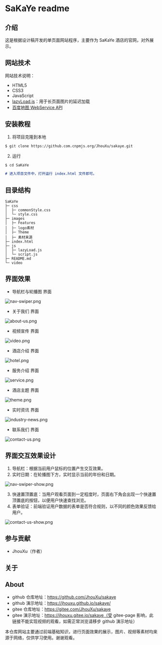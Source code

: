 # SaKaYe readme

## 介绍

这是根据设计稿开发的单页面网站程序，主要作为 SaKaYe 酒店的官网，对外展示。

## 网站技术

网站技术说明：

- HTML5
- CSS3
- JavaScript
- [lazyLoad.js](https://github.com/verlok/vanilla-lazyload)：用于长页面图片的延迟加载
- [百度地图 WebService API](https://lbsyun.baidu.com/)

## 安装教程

1. 将项目克隆到本地

```md
$ git clone https://github.com.cnpmjs.org/JhouXu/sakaye.git
```

2. 运行

```md
$ cd SaKaYe

# 进入项目文件中，打开运行 index.html 文件即可。
```

## 目录结构

```
SaKaYe
├─ css
│  ├─ commonStyle.css
│  └─ style.css
├─ images
│  ├─ Features
│  ├─ logo素材
│  ├─ Theme
│  ├─ 素材来源
├─ index.html
├─ js
│  ├─ lazyLoad.js
│  └─ script.js
├─ README.md
└─ video
```

## 界面效果

- 导航栏与轮播图 界面

![nav-swiper.png](https://i.loli.net/2021/06/11/i7g6PDcaNYslTwE.png)

- 关于我们 界面

![about-us.png](https://i.loli.net/2021/06/11/4ehFxjTwW3ti1c5.png)

- 视频宣传 界面

![video.png](https://i.loli.net/2021/06/11/ATkzecLowNCfy9F.png)

- 酒店介绍 界面

![hotel.png](https://i.loli.net/2021/06/11/K7VMbmOWdw23YRI.png)

- 服务介绍 界面

![service.png](https://i.loli.net/2021/06/11/BKCW3l4dNR8GQ7z.png)

- 酒店主题 界面

![theme.png](https://i.loli.net/2021/06/11/KWTlEeQfmg7Da5C.png)

- 实时资讯 界面

![industry-news.png](https://i.loli.net/2021/06/11/cA3yFBTsDRY14wJ.png)

- 联系我们 界面

![contact-us.png](https://i.loli.net/2021/06/11/N1MGOhiYsqAFeKQ.png)

## 界面交互效果设计

1. 导航栏：根据当前用户鼠标的位置产生交互效果。
2. 实时日期：在轮播图下方，实时显示当前的年份和日期。

![nav-swiper-show.png](https://i.loli.net/2021/06/11/A9JqrlxR7KFfEaQ.png)

3. 快速置顶置底：当用户观看页面到一定程度时，页面右下角会出现一个快速置顶置底的按钮，以便用户快速查找浏览。
4. 表单验证：前端验证用户数据的表单是否符合规则，以不同的颜色效果反馈给用户。

![contact-us-show.png](https://i.loli.net/2021/06/11/pEnBQM5CUtJG43s.png)

## 参与贡献

- JhouXu（作者）

## 关于
## About

- github 仓库地址：https://github.com/JhouXu/sakaye
- github 演示地址：https://jhouxu.github.io/sakaye/
- gitee 仓库地址：https://gitee.com/JhouXu/sakaye
- gitee 演示地址：https://jhouxu.gitee.io/sakaye（受 gitee-page 影响，此链接不能实现视频的观看，如需正常浏览请移步 github 演示地址）

本仓库网站主要通过前端基础知识，进行页面效果的展示，图片、视频等素材均来源于网络，仅供学习使用。谢谢观看。
